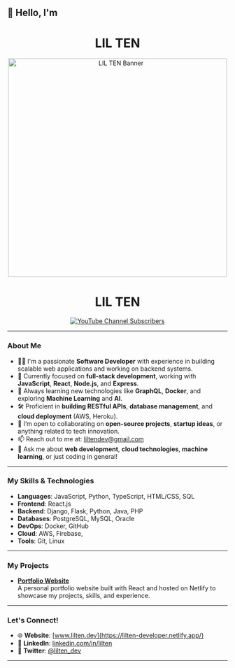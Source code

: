 ## 👋 Hello, I'm <h1 align="center">LIL TEN</h1>

<p align="center">
  <img src="https://github.com/Lil-Ten/img/blob/main/liltenportada.png" alt="LIL TEN Banner" width="500" />
</p>

<h1 align="center">LIL TEN</h1>

<p align="center">
  <a href="https://www.youtube.com/@lilten8710" target="_blank">
    <img alt="YouTube Channel Subscribers" src="https://img.shields.io/youtube/channel/subscribers/UCnDKa6l84wewsTkxsuze84A?style=social">
  </a>
</p>

---

### About Me
- 👨‍💻 I'm a passionate **Software Developer** with experience in building scalable web applications and working on backend systems.
- 🔭 Currently focused on **full-stack development**, working with **JavaScript**, **React**, **Node.js**, and **Express**.
- 🌱 Always learning new technologies like **GraphQL**, **Docker**, and exploring **Machine Learning** and **AI**.
- 🛠️ Proficient in **building RESTful APIs**, **database management**, and **cloud deployment** (AWS, Heroku).
- 👯 I’m open to collaborating on **open-source projects**, **startup ideas**, or anything related to tech innovation.
- 📫 Reach out to me at: [liltendev@gmail.com](mailto:serviciosdevelopersistemas@gmail.com)
- 💬 Ask me about **web development**, **cloud technologies**, **machine learning**, or just coding in general!

---

### My Skills & Technologies
- **Languages**: JavaScript, Python, TypeScript, HTML/CSS, SQL
- **Frontend**: React.js
- **Backend**:  Django, Flask, Python, Java, PHP
- **Databases**: PostgreSQL, MySQL, Oracle
- **DevOps**: Docker,  GitHub
- **Cloud**: AWS, Firebase,
- **Tools**: Git, Linux

---

### My Projects

- **[Portfolio Website](https://lilten-developer.netlify.app/)**  
  A personal portfolio website built with React and hosted on Netlify to showcase my projects, skills, and experience.

---

### Let's Connect!
- 🌐 **Website**: [www.lilten.dev](https://lilten-developer.netlify.app/)
- 💼 **LinkedIn**: [linkedin.com/in/lilten](https://www.linkedin.com/in/baltazar-vasquez-ba34b0335/)
- 📱 **Twitter**: [@lilten_dev](https://twitter.com/lilten_dev)

---

